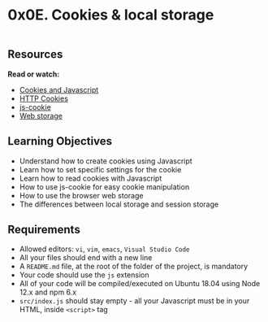 <h1 class="gap">0x0E. Cookies &amp; local storage</h1>
<div class="well clean" id="project-description">
  <p><img src="https://holbertonintranet.s3.amazonaws.com/uploads/medias/2020/1/ea21e0798eebbfd929b4.jpeg?X-Amz-Algorithm=AWS4-HMAC-SHA256&amp;X-Amz-Credential=AKIARDDGGGOU5BHMTQX4%2F20220202%2Fus-east-1%2Fs3%2Faws4_request&amp;X-Amz-Date=20220202T040243Z&amp;X-Amz-Expires=86400&amp;X-Amz-SignedHeaders=host&amp;X-Amz-Signature=43b4deac03f21e131f08cc6cea395d28fc2a03a4737c1350f2ec165fb38505e2" alt="" style=""></p>

<h2>Resources</h2>

<p><strong>Read or watch:</strong></p>

<ul>
<li><a href="/rltoken/GSKBY0oEF0AQNv54Qg66Og" title="Cookies and Javascript" target="_blank">Cookies and Javascript</a></li>
<li><a href="/rltoken/gCsMhEyenOBpsxPQ4OwAFQ" title="HTTP Cookies" target="_blank">HTTP Cookies</a></li>
<li><a href="/rltoken/XQMxtCbN2K7Ut6ogMtAdaA" title="js-cookie" target="_blank">js-cookie</a></li>
<li><a href="/rltoken/a4_bzdeKqv8gNw4gPOGIQg" title="Web storage" target="_blank">Web storage</a></li>
</ul>

<h2>Learning Objectives</h2>

<ul>
<li>Understand how to create cookies using Javascript</li>
<li>Learn how to set specific settings for the cookie</li>
<li>Learn how to read cookies with Javascript</li>
<li>How to use js-cookie for easy cookie manipulation</li>
<li>How to use the browser web storage</li>
<li>The differences between local storage and session storage</li>
</ul>

<h2>Requirements</h2>

<ul>
<li>Allowed editors: <code>vi</code>, <code>vim</code>, <code>emacs</code>, <code>Visual Studio Code</code></li>
<li>All your files should end with a new line</li>
<li>A <code>README.md</code> file, at the root of the folder of the project, is mandatory</li>
<li>Your code should use the <code>js</code> extension</li>
<li>All of your code will be compiled/executed on Ubuntu 18.04 using Node 12.x and npm 6.x</li>
<li><code>src/index.js</code> should stay empty - all your Javascript must be in your HTML, inside <code>&lt;script&gt;</code> tag</li>
</ul>

</div>